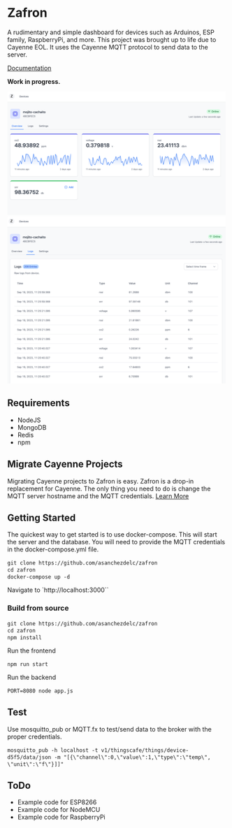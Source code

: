 # Zafron

A rudimentary and simple dashboard for devices such as Arduinos, ESP family, RaspberryPi, and more. This project was brought up to life due to Cayenne EOL. It uses the Cayenne MQTT protocol to send data to the server. 

[Documentation](https://zafron.dev/docs)

**Work in progress.**

<img src="https://github.com/asanchezdelc/zafron/blob/main/docs/lander.png?raw=true" alt="Lander" width="500"/>
<img src="https://github.com/asanchezdelc/zafron/blob/main/docs/logs.png?raw=true" alt="Logs" width="500"/>

## Requirements
- NodeJS
- MongoDB
- Redis
- npm

## Migrate Cayenne Projects
Migrating Cayenne projects to Zafron is easy. Zafron is a drop-in replacement for Cayenne. The only thing you need to do is change the MQTT server hostname and the MQTT credentials. [Learn More](https://zafron.dev/docs/cayenne)

## Getting Started
The quickest way to get started is to use docker-compose. This will start the server and the database. You will need to provide the MQTT credentials in the docker-compose.yml file. 

```shell
git clone https://github.com/asanchezdelc/zafron
cd zafron
docker-compose up -d
```

Navigate to `http://localhost:3000``

### Build from source
```shell
git clone https://github.com/asanchezdelc/zafron
cd zafron
npm install
```
Run the frontend
```shell
npm run start
```
Run the backend
```shell
PORT=8080 node app.js
```

## Test

Use mosquitto_pub or MQTT.fx to test/send data to the broker with the proper credentials.

```shell
mosquitto_pub -h localhost -t v1/thingscafe/things/device-d5f5/data/json -m "[{\"channel\":0,\"value\":1,\"type\":\"temp\", \"unit\":\"f\"}]]"
```


## ToDo
- Example code for ESP8266
- Example code for NodeMCU
- Example code for RaspberryPi

